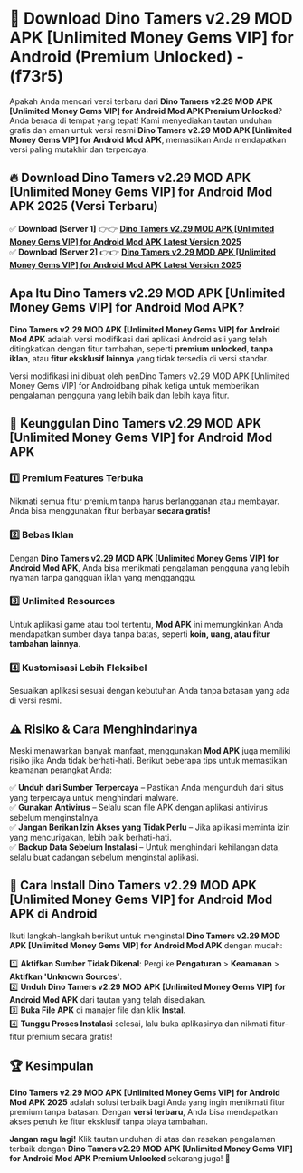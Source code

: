 

# 🎯 Download Dino Tamers v2.29 MOD APK [Unlimited Money Gems VIP] for Android (Premium Unlocked) -  (f73r5) 

Apakah Anda mencari versi terbaru dari **Dino Tamers v2.29 MOD APK [Unlimited Money Gems VIP] for Android Mod APK Premium Unlocked**? Anda berada di tempat yang tepat! Kami menyediakan tautan unduhan gratis dan aman untuk versi resmi **Dino Tamers v2.29 MOD APK [Unlimited Money Gems VIP] for Android Mod APK**, memastikan Anda mendapatkan versi paling mutakhir dan terpercaya.

## 🔥 Download Dino Tamers v2.29 MOD APK [Unlimited Money Gems VIP] for Android Mod APK 2025 (Versi Terbaru)

✅ **Download [Server 1]** 👉👉 [**Dino Tamers v2.29 MOD APK [Unlimited Money Gems VIP] for Android Mod APK Latest Version 2025**](https://apkcomod.com?title=Dino_Tamers_v2.29_MOD_APK_[Unlimited_Money_Gems_VIP]_for_Android)  
✅ **Download [Server 2]** 👉👉 [**Dino Tamers v2.29 MOD APK [Unlimited Money Gems VIP] for Android Mod APK Latest Version 2025**](https://apkcomod.com?title=Dino_Tamers_v2.29_MOD_APK_[Unlimited_Money_Gems_VIP]_for_Android)  

## Apa Itu Dino Tamers v2.29 MOD APK [Unlimited Money Gems VIP] for Android Mod APK?

**Dino Tamers v2.29 MOD APK [Unlimited Money Gems VIP] for Android Mod APK** adalah versi modifikasi dari aplikasi Android asli yang telah ditingkatkan dengan fitur tambahan, seperti **premium unlocked**, **tanpa iklan**, atau **fitur eksklusif lainnya** yang tidak tersedia di versi standar.

Versi modifikasi ini dibuat oleh penDino Tamers v2.29 MOD APK [Unlimited Money Gems VIP] for Androidbang pihak ketiga untuk memberikan pengalaman pengguna yang lebih baik dan lebih kaya fitur.

## 🎯 Keunggulan Dino Tamers v2.29 MOD APK [Unlimited Money Gems VIP] for Android Mod APK

### 1️⃣ Premium Features Terbuka
Nikmati semua fitur premium tanpa harus berlangganan atau membayar. Anda bisa menggunakan fitur berbayar **secara gratis!**

### 2️⃣ Bebas Iklan
Dengan **Dino Tamers v2.29 MOD APK [Unlimited Money Gems VIP] for Android Mod APK**, Anda bisa menikmati pengalaman pengguna yang lebih nyaman tanpa gangguan iklan yang mengganggu.

### 3️⃣ Unlimited Resources
Untuk aplikasi game atau tool tertentu, **Mod APK** ini memungkinkan Anda mendapatkan sumber daya tanpa batas, seperti **koin, uang, atau fitur tambahan lainnya**.

### 4️⃣ Kustomisasi Lebih Fleksibel
Sesuaikan aplikasi sesuai dengan kebutuhan Anda tanpa batasan yang ada di versi resmi.

## ⚠️ Risiko & Cara Menghindarinya

Meski menawarkan banyak manfaat, menggunakan **Mod APK** juga memiliki risiko jika Anda tidak berhati-hati. Berikut beberapa tips untuk memastikan keamanan perangkat Anda:

✅ **Unduh dari Sumber Terpercaya** – Pastikan Anda mengunduh dari situs yang terpercaya untuk menghindari malware.  
✅ **Gunakan Antivirus** – Selalu scan file APK dengan aplikasi antivirus sebelum menginstalnya.  
✅ **Jangan Berikan Izin Akses yang Tidak Perlu** – Jika aplikasi meminta izin yang mencurigakan, lebih baik berhati-hati.  
✅ **Backup Data Sebelum Instalasi** – Untuk menghindari kehilangan data, selalu buat cadangan sebelum menginstal aplikasi.

## 📌 Cara Install Dino Tamers v2.29 MOD APK [Unlimited Money Gems VIP] for Android Mod APK di Android

Ikuti langkah-langkah berikut untuk menginstal **Dino Tamers v2.29 MOD APK [Unlimited Money Gems VIP] for Android Mod APK** dengan mudah:

1️⃣ **Aktifkan Sumber Tidak Dikenal**: Pergi ke **Pengaturan** > **Keamanan** > **Aktifkan 'Unknown Sources'**.  
2️⃣ **Unduh Dino Tamers v2.29 MOD APK [Unlimited Money Gems VIP] for Android Mod APK** dari tautan yang telah disediakan.  
3️⃣ **Buka File APK** di manajer file dan klik **Instal**.  
4️⃣ **Tunggu Proses Instalasi** selesai, lalu buka aplikasinya dan nikmati fitur-fitur premium secara gratis!

## 🏆 Kesimpulan

**Dino Tamers v2.29 MOD APK [Unlimited Money Gems VIP] for Android Mod APK 2025** adalah solusi terbaik bagi Anda yang ingin menikmati fitur premium tanpa batasan. Dengan **versi terbaru**, Anda bisa mendapatkan akses penuh ke fitur eksklusif tanpa biaya tambahan.

**Jangan ragu lagi!** Klik tautan unduhan di atas dan rasakan pengalaman terbaik dengan **Dino Tamers v2.29 MOD APK [Unlimited Money Gems VIP] for Android Mod APK Premium Unlocked** sekarang juga! 🚀

